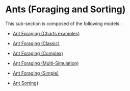 # Ants (Foraging and Sorting)

This sub-section is composed of the following models :

* [Ant Foraging (Charts examples)](references#AntForaging(Chartsexamples))

* [Ant Foraging (Classic)](references#AntForaging(Classic))

* [Ant Foraging (Complex)](references#AntForaging(Complex))

* [Ant Foraging (Multi-Simulation)](references#AntForaging(Multi-Simulation))

* [Ant Foraging (Simple)](references#AntForaging(Simple))

* [Ant Sorting)](references#AntSorting)

